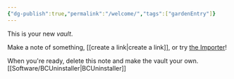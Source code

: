 ```yaml
---
{"dg-publish":true,"permalink":"/welcome/","tags":["gardenEntry"]}
---
```


This is your new *vault*.

Make a note of something, [[create a link\|create a link]], or try [the Importer](https://help.obsidian.md/Plugins/Importer)!

When you're ready, delete this note and make the vault your own.
[[Software/BCUninstaller\|BCUninstaller]]
